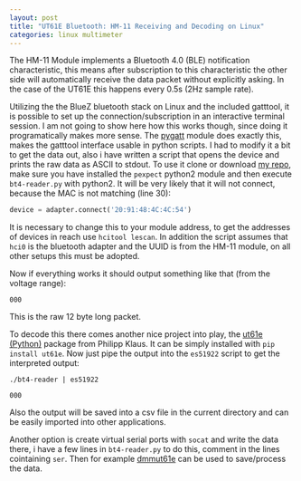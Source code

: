 ```yaml
---
layout: post
title: "UT61E Bluetooth: HM-11 Receiving and Decoding on Linux"
categories: linux multimeter
---
```

The HM-11 Module implements a Bluetooth 4.0 (BLE) notification characteristic, this means after subscription to this characteristic the other side will automatically receive the data packet without explicitly asking. In the case of the UT61E this happens every 0.5s (2Hz sample rate).

Utilizing the the BlueZ bluetooth stack on Linux and the included gatttool, it is possible to set up the connection/subscription in an interactive terminal session. I am not going to show here how this works though, since doing it programatically makes more sense. 
The [pygatt](https://github.com/peplin/pygatt) module does exactly this, makes the gatttool interface usable in python scripts. 
I had to modify it a bit to get the data out, also i have written a script that opens the device and prints the raw data as ASCII to stdout. To use it clone or download [my repo](https://github.com/Jakeler/ut61e-pygatt), make sure you have installed the `pexpect` python2 module and then execute `bt4-reader.py` with python2. It will be very likely that it will not connect, because the MAC is not matching (line 30):
```python
device = adapter.connect('20:91:48:4C:4C:54')
```
It is necessary to change this to your module address, to get the addresses of devices in reach use `hcitool lescan`.
In addition the script assumes that `hci0` is the bluetooth adapter and the UUID is from the HM-11 module, on all other setups this must be adopted.

Now if everything works it should output something like that (from the voltage range):
```
000
```
This is the raw 12 byte long packet.

To decode this there comes another nice project into play, the [ut61e (Python)](https://github.com/pklaus/ut61e_python) package from Philipp Klaus. It can be simply installed with `pip install ut61e`.
Now just pipe the output into the `es51922` script to get the interpreted output:
```
./bt4-reader | es51922
```
```
000
```
Also the output will be saved into a csv file in the current directory and can be easily imported into other applications.

Another option is create virtual serial ports with `socat` and write the data there, i have a few lines in `bt4-reader.py` to do this, comment in the lines cointaining `ser`. Then for example [dmmut61e](https://github.com/stv0g/dmm_ut61e) can be used to save/process the data.
